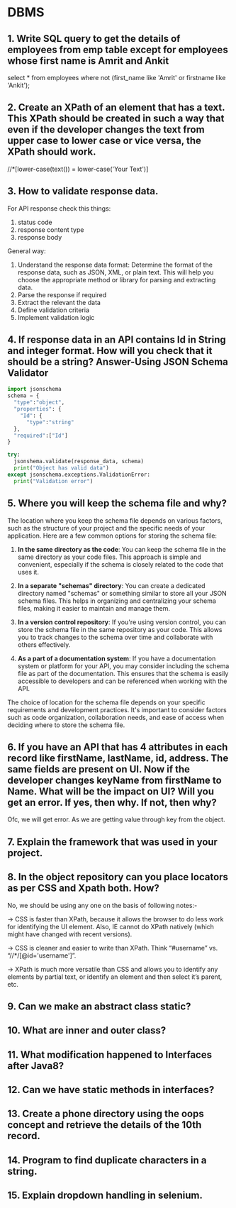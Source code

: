# DBMS

## 1. Write SQL query to get the details of employees from emp table except for employees whose first name is Amrit and Ankit

select * from employees where not (first_name like 'Amrit' or firstname like 'Ankit');

## 2. Create an XPath of an element that has a text. This XPath should be created in such a way that even if the developer changes the text from upper case to lower case or vice versa, the XPath should work.

//*[lower-case(text()) = lower-case('Your Text')]

## 3. How to validate response data.

For API response check this things:
1. status code
2. response content type
3. response body

General way:
1. Understand the response data format:  Determine the format of the response data, such as JSON, XML, or plain text. This will help you choose the appropriate method or library for parsing and extracting data.
2. Parse the response if required
3. Extract the relevant the data
4. Define validation criteria
5. Implement validation logic


## 4. If response data in an API contains Id in String and integer format. How will you check that it should be a string? Answer-Using JSON Schema Validator

```python
import jsonschema
schema = {
  "type":"object",
  "properties": {
    "Id": {
      "type":"string"
  },
  "required":["Id"]
}

try:
  jsonshema.validate(response_data, schema)
  print("Object has valid data")
except jsonschema.exceptions.ValidationError:
  print("Validation error")
```

## 5. Where you will keep the schema file and why?
The location where you keep the schema file depends on various factors, such as the structure of your project and the specific needs of your application. Here are a few common options for storing the schema file:

1. **In the same directory as the code**: You can keep the schema file in the same directory as your code files. This approach is simple and convenient, especially if the schema is closely related to the code that uses it.

2. **In a separate "schemas" directory**: You can create a dedicated directory named "schemas" or something similar to store all your JSON schema files. This helps in organizing and centralizing your schema files, making it easier to maintain and manage them.

3. **In a version control repository**: If you're using version control, you can store the schema file in the same repository as your code. This allows you to track changes to the schema over time and collaborate with others effectively.

4. **As a part of a documentation system**: If you have a documentation system or platform for your API, you may consider including the schema file as part of the documentation. This ensures that the schema is easily accessible to developers and can be referenced when working with the API.

The choice of location for the schema file depends on your specific requirements and development practices. It's important to consider factors such as code organization, collaboration needs, and ease of access when deciding where to store the schema file.

## 6. If you have an API that has 4 attributes in each record like firstName, lastName, id, address. The same fields are present on UI. Now if the developer changes keyName from firstName to Name. What will be the impact on UI? Will you get an error. If yes, then why. If not, then why?

Ofc, we will get error. As we are getting value through key from the object.

## 7. Explain the framework that was used in your project.

## 8. In the object repository can you place locators as per CSS and Xpath both. How?

No, we should be using any one on the basis of following notes:-

-> CSS is faster than XPath, because it allows the browser to do less work for identifying the UI element. Also, IE cannot do XPath natively (which might have changed with recent versions).

-> CSS is cleaner and easier to write than XPath. Think “#username” vs. “//*/[@id='username']”.

-> XPath is much more versatile than CSS and allows you to identify any elements by partial text, or identify an element and then select it’s parent, etc.

## 9. Can we make an abstract class static?

## 10. What are inner and outer class?

## 11. What modification happened to Interfaces after Java8?

## 12. Can we have static methods in interfaces?

## 13. Create a phone directory using the oops concept and retrieve the details of the 10th record.

## 14. Program to find duplicate characters in a string.

## 15. Explain dropdown handling in selenium.
